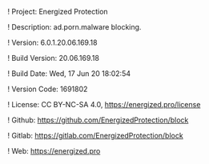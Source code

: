 ! Project: Energized Protection

! Description: ad.porn.malware blocking.

! Version: 6.0.1.20.06.169.18

! Build Version: 20.06.169.18

! Build Date: Wed, 17 Jun 20 18:02:54

! Version Code: 1691802

! License: CC BY-NC-SA 4.0, https://energized.pro/license

! Github: https://github.com/EnergizedProtection/block

! Gitlab: https://gitlab.com/EnergizedProtection/block


! Web: https://energized.pro
